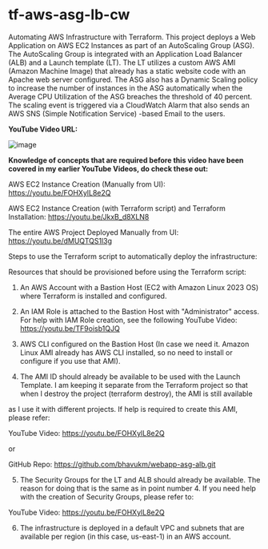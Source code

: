 # tf-aws-asg-lb-cw
Automating AWS Infrastructure with Terraform. This project deploys a Web Application on AWS EC2 Instances as part of an AutoScaling Group (ASG). The AutoScaling Group is integrated with an Application Load Balancer (ALB) and a Launch template (LT). The LT utilizes a custom AWS AMI (Amazon Machine Image) that already has a static website code with an Apache web server configured. The ASG also has a Dynamic Scaling policy to increase the number of instances in the ASG automatically when the Average CPU Utilization of the ASG breaches the threshold of 40 percent. The scaling event is triggered via a CloudWatch Alarm that also sends an AWS SNS (Simple Notification Service) -based Email to the users.

**YouTube Video URL:**

![image](https://github.com/user-attachments/assets/c65bda41-84be-45b6-bb74-74add555c2b9)

**Knowledge of concepts that are required before this video have been covered in my earlier YouTube Videos, do check these out:**

AWS EC2 Instance Creation (Manually from UI): https://youtu.be/FOHXylL8e2Q

AWS EC2 Instance Creation (with Terraform script) and Terraform Installation: https://youtu.be/JkxB_d8XLN8

The entire AWS Project Deployed Manually from UI: https://youtu.be/dMUQTQS1l3g

Steps to use the Terraform script to automatically deploy the infrastructure:

Resources that should be provisioned before using the Terraform script:

1. An AWS Account with a Bastion Host (EC2 with Amazon Linux 2023 OS) where Terraform is installed and configured.

2. An IAM Role is attached to the Bastion Host with "Administrator" access. For help with IAM Role creation, see the following YouTube Video: https://youtu.be/TF9oisb1QJQ

3. AWS CLI configured on the Bastion Host (In case we need it. Amazon Linux AMI already has AWS CLI installed, so no need to install or configure if you use that AMI).

4. The AMI ID should already be available to be used with the Launch Template. I am keeping it separate from the Terraform project so that when I destroy the project (terraform destroy), the AMI is still available

as I use it with different projects. If help is required to create this AMI, please refer:

YouTube Video: https://youtu.be/FOHXylL8e2Q

or

GitHub Repo: https://github.com/bhavukm/webapp-asg-alb.git

5. The Security Groups for the LT and ALB should already be available. The reason for doing that is the same as in point number 4. If you need help with the creation of Security Groups, please refer to:

YouTube Video: https://youtu.be/FOHXylL8e2Q

6. The infrastructure is deployed in a default VPC and subnets that are available per region (in this case, us-east-1) in an AWS account.
